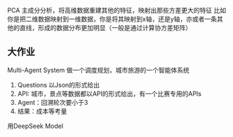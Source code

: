

PCA 主成分分析，将高维数据重建其他的特征，映射出那些方差更大的特征
比如你是把二维数据映射到一维数据，你是将其映射到x轴，还是y轴，亦或者一条其他的直线，形成的数据分布更加明显（一般是通过计算协方差矩阵）
## 大作业

Multi-Agent System 做一个调度规划，城市旅游的一个智能体系统


1. Questions 以Json的形式给出
2. API: 城市，景点等数据都以API的形式给出，有一个比赛专用的APIs
3. Agent：回溯轮次要小于3
4. 结果：成本等考量

用DeepSeek Model


